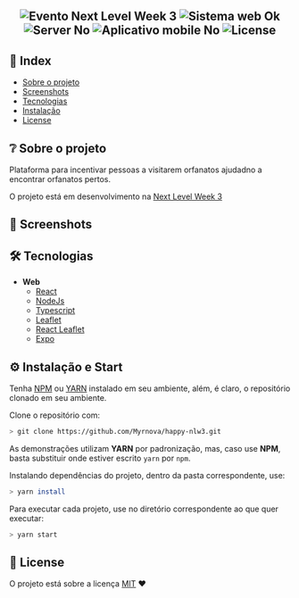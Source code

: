 <h2 align="center">
  <img src="https://img.shields.io/badge/Next%20Level%20Week-%233-00b8d3?style=for-the-badge" alt="Evento Next Level Week 3" />
  <img src="https://img.shields.io/badge/web%3F-ok-00b8d3?style=for-the-badge" alt="Sistema web Ok" />
  <img src="https://img.shields.io/badge/server%3F-no-00b8d3?style=for-the-badge" alt="Server No" />
  <img src="https://img.shields.io/badge/app mobile%3F-No-00b8d3?style=for-the-badge" alt="Aplicativo mobile No" />
  <img src="https://img.shields.io/github/license/matheusfelipeog/proffy?color=00b8d3&style=for-the-badge" alt="License" />
</h2>



## 📌 Index

- [Sobre o projeto](#-sobre-o-projeto)
- [Screenshots](#-screenshots)
- [Tecnologias](#-techs)
- [Instalação](#-instalação-e-start)
- [License](#-license)


## ❔ Sobre o projeto

Plataforma para incentivar pessoas a visitarem orfanatos ajudadno a encontrar orfanatos pertos.

O projeto está em desenvolvimento na [Next Level Week 3](https://nextlevelweek.com/episodios/omnistack/1/edicao/3)


## 📸 Screenshots


## 🛠 Tecnologias

- **Web**
  - [React](https://reactjs.org/)
  - [NodeJs](https://nodejs.org/en/)
  - [Typescript](https://www.typescriptlang.org/)
  - [Leaflet](https://leafletjs.com/)
  - [React Leaflet](https://react-leaflet.js.org/)
  - [Expo](https://expo.io)



## ⚙ Instalação e Start

Tenha  [NPM](https://www.npmjs.com/) ou [YARN](https://yarnpkg.com/) instalado em seu ambiente, além, é claro, o repositório clonado em seu ambiente.

Clone o repositório com:

```bash
> git clone https://github.com/Myrnova/happy-nlw3.git
```

As demonstrações utilizam **YARN** por padronização, mas, caso use **NPM**, basta substituir onde estiver escrito `yarn` por `npm`.

Instalando dependências do projeto, dentro da pasta correspondente, use:

```bash
> yarn install
```

Para executar cada projeto, use no diretório correspondente ao que quer executar:

```bash
> yarn start
```


## 📜 License

O projeto está sobre a licença [MIT](./LICENSE) ❤️ 


